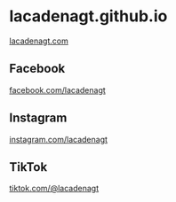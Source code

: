 # lacadenagt.github.io


[lacadenagt.com](https://lacadenagt.com)

## Facebook
[facebook.com/lacadenagt](https://facebook.com/lacadenagt)

## Instagram
[instagram.com/lacadenagt](https://instagram.com/lacadenagt)

## TikTok
[tiktok.com/@lacadenagt](https://tiktok.com/@lacadenagt)
